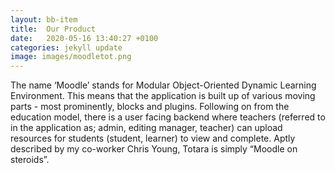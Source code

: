 ```yaml
---
layout: bb-item
title:  Our Product
date:   2020-05-16 13:40:27 +0100
categories: jekyll update
image: images/moodletot.png
---
```

The name ‘Moodle’ stands for Modular Object-Oriented Dynamic Learning Environment. This means that the application is built up of various moving parts - most prominently, blocks and plugins. Following on from the education model, there is a user facing backend where teachers (referred to in the application as; admin, editing manager, teacher) can upload resources for students (student, learner) to view and complete. Aptly described by my co-worker Chris Young, Totara is simply “Moodle on steroids”.
 


